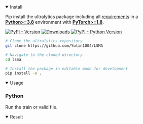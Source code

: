 
<details open>
<summary>Install</summary>

Pip install the ultralytics package including all [requirements](https://github.com/ultralytics/ultralytics/blob/main/pyproject.toml) in a [**Python>=3.8**](https://www.python.org/) environment with [**PyTorch>=1.8**](https://pytorch.org/get-started/locally/).

[![PyPI - Version](https://img.shields.io/pypi/v/ultralytics?logo=pypi&logoColor=white)](https://pypi.org/project/ultralytics/) [![Downloads](https://static.pepy.tech/badge/ultralytics)](https://pepy.tech/project/ultralytics) [![PyPI - Python Version](https://img.shields.io/pypi/pyversions/ultralytics?logo=python&logoColor=gold)](https://pypi.org/project/ultralytics/)

```bash
# Clone the ultralytics repository
git clone https://github.com/Yulin1004/LSMA

# Navigate to the cloned directory
cd lsma

# Install the package in editable mode for development
pip install -e .
```

</details>

<details open>
<summary>Usage</summary>

### Python

Run the train or valid file.
</details>

<details open>
<summary>Result</summary>

</details>
